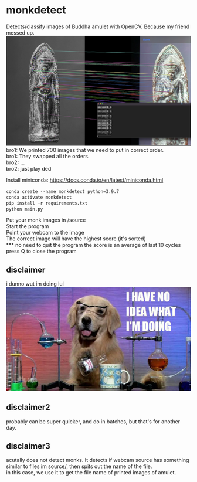 # monkdetect
Detects/classify images of Buddha amulet with OpenCV. Because my friend messed up.<br />
![screenshot](./readme_img/screenshot00.png)<br />
bro1: We printed 700 images that we need to put in correct order.<br />
bro1: They swapped all the orders.<br />
bro2: ...<br />
bro2: just play ded<br />

Install miniconda: https://docs.conda.io/en/latest/miniconda.html<br />

```
conda create --name monkdetect python=3.9.7
conda activate monkdetect
pip install -r requirements.txt
python main.py
```
Put your monk images in /source<br />
Start the program<br />
Point your webcam to the image<br />
The correct image will have the highest score (it's sorted)<br />
*** no need to quit the program the score is an average of last 10 cycles<br />
press Q to close the program<br />
## disclaimer
i dunno wut im doing lul<br />
![idk](./readme_img/ihave.jpg)<br />
## disclaimer2
probably can be super quicker, and do in batches, but that's for another day.<br />
## disclaimer3
acutally does not detect monks. It detects if webcam source has something similar to files im source/, then spits out the name of the file.<br />
in this case, we use it to get the file name of printed images of amulet.<br />
